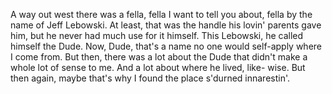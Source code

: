 A way out west there was a fella, fella I want to tell you about, fella by the name of Jeff Lebowski.  At least, that was the handle his lovin' parents gave him, but he never had much use for it himself.  This Lebowski, he called himself the Dude. Now, Dude, that's a name no one would self-apply where I come from.  But then, there was a lot about the Dude that didn't make a whole lot of sense to me.  And a lot about where he lived, like- wise.  But then again, maybe that's why I found the place s'durned innarestin'.